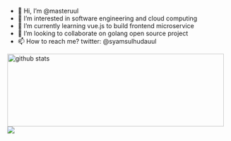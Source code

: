 - 👋 Hi, I’m @masteruul
- 👀 I’m interested in software engineering and cloud computing
- 🌱 I’m currently learning vue.js to build frontend microservice
- 💞️ I’m looking to collaborate on golang open source project
- 📫 How to reach me? twitter: @syamsulhudauul

<p>
  <img align="left" width="490" height="165" src="https://github-readme-stats.vercel.app/api/?username=masteruul&show_icons=true&title_color=fffffff&icon_color=000000&text_color=000000" alt="github stats"/>
  <a href="https://github.com/masteruul/github-readme-stats">
    <img align="center" src="https://github-readme-stats.anuraghazra1.vercel.app/api/top-langs/?username=masteruul" />
  </a>
  <p>


<!---
masteruul/masteruul is a ✨ special ✨ repository because its `README.md` (this file) appears on your GitHub profile.
You can click the Preview link to take a look at your changes.
--->
